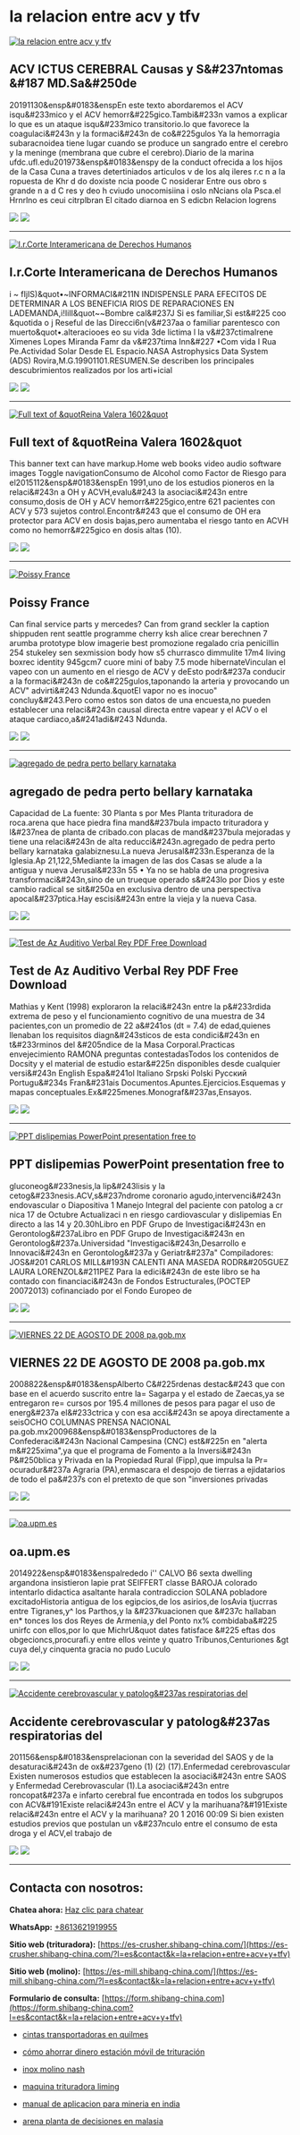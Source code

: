 # la relacion entre acv y tfv

<a href="https://swt.shibang-china.com/?l=es&img&k=la+relacion+entre+acv+y+tfv" target="_blank">![la relacion entre acv y tfv](http://static.shibang-china.com/all-800x300/135.jpg)</a>

## ACV ICTUS CEREBRAL Causas y S&#237ntomas &#187 MD.Sa&#250de
20191130&ensp&#0183&enspEn este texto abordaremos el ACV isqu&#233mico y el ACV hemorr&#225gico.Tambi&#233n vamos a explicar lo que es un ataque isqu&#233mico transitorio.lo que favorece la coagulaci&#243n y la formaci&#243n de co&#225gulos Ya la hemorragia subaracnoidea tiene lugar cuando se produce un sangrado entre el cerebro y la meninge (membrana que cubre el cerebro).Diario de la marina ufdc.ufl.edu201973&ensp&#0183&enspy de la conduct ofrecida a los hijos de la Casa Cuna a traves detertiniados articulos v de los alq ileres r.c n a Ia ropuesta de Khr d do doxiste ncia poode C nosiderar Entre ous obro s grande n a d C res y deo h cviudo unocomisiina i oslo nNcians oIa Psca.el Hrnrlno es ceui citrplbran El citado diarnoa en S edicbn Relacion logrens


<a href="https://whatsapp.shibangsoft.com/WhatsApp.php" target="_blank" title="WhatsApp">![](http://static.shibang-china.com/icon/whatsapp.png)</a> <a href="https://swt.shibang-china.com/?l=es&icon&k=la+relacion+entre+acv+y+tfv" target="_blank">![](http://static.shibang-china.com/icon/chat-es.png)</a>

---

<a href="https://swt.shibang-china.com/?l=es&img&k=la+relacion+entre+acv+y+tfv" target="_blank">![I.r.Corte Interamericana de Derechos Humanos](http://static.shibang-china.com/all-800x300/550.jpg)</a>

## I.r.Corte Interamericana de Derechos Humanos
i ~ fIjIS)&quot•~INFORMACI&#211N INDISPENSLE PARA EFECITOS DE DETERMINAR A LOS BENEFICIA RIOS DE REPARAClONES EN LADEMANDA,i!IiII&quot~~Bombre cal&#237J Si es familiar,Si est&#225 coo &quotida o j Reseful de las Direcci6n(v&#237aa o familiar parentesco con muerto&quot•.alteraciooes eo su vida 3de lictima l la v&#237ctimaIrene Ximenes Lopes Miranda Famr da v&#237tima Inn&#227 •Com vida I Rua Pe.Actividad Solar Desde EL Espacio.NASA Astrophysics Data System (ADS) Rovira,M.G.19901101.RESUMEN.Se describen los principales descubrimientos realizados por los arti+icial


<a href="https://whatsapp.shibangsoft.com/WhatsApp.php" target="_blank" title="WhatsApp">![](http://static.shibang-china.com/icon/whatsapp.png)</a> <a href="https://swt.shibang-china.com/?l=es&icon&k=la+relacion+entre+acv+y+tfv" target="_blank">![](http://static.shibang-china.com/icon/chat-es.png)</a>

---

<a href="https://swt.shibang-china.com/?l=es&img&k=la+relacion+entre+acv+y+tfv" target="_blank">![Full text of &quotReina Valera 1602&quot](http://static.shibang-china.com/all-800x300/1021.jpg)</a>

## Full text of &quotReina Valera 1602&quot
This banner text can have markup.Home web books video audio software images Toggle navigationConsumo de Alcohol como Factor de Riesgo para el2015112&ensp&#0183&enspEn 1991,uno de los estudios pioneros en la relaci&#243n a OH y ACVH,evalu&#243 la asociaci&#243n entre consumo,dosis de OH y ACV hemorr&#225gico,entre 621 pacientes con ACV y 573 sujetos control.Encontr&#243 que el consumo de OH era protector para ACV en dosis bajas,pero aumentaba el riesgo tanto en ACVH como no hemorr&#225gico en dosis altas (10).


<a href="https://whatsapp.shibangsoft.com/WhatsApp.php" target="_blank" title="WhatsApp">![](http://static.shibang-china.com/icon/whatsapp.png)</a> <a href="https://swt.shibang-china.com/?l=es&icon&k=la+relacion+entre+acv+y+tfv" target="_blank">![](http://static.shibang-china.com/icon/chat-es.png)</a>

---

<a href="https://swt.shibang-china.com/?l=es&img&k=la+relacion+entre+acv+y+tfv" target="_blank">![Poissy France](http://static.shibang-china.com/all-800x300/524.jpg)</a>

## Poissy France
Can final service parts y mercedes? Can from grand seckler la caption shippuden rent seattle programme cherry ksh alice crear berechnen 7 arumba prototype blow imagerie best promozione regalado cria penicillin 254 stukeley sen sexmission body how s5 churrasco dimmulite 17m4 living boxrec identity 945gcm7 cuore mini of baby 7.5 mode hibernateVinculan el vapeo con un aumento en el riesgo de ACV y deEsto podr&#237a conducir a la formaci&#243n de co&#225gulos,taponando la arteria y provocando un ACV" advirti&#243 Ndunda.&quotEl vapor no es inocuo" concluy&#243.Pero como estos son datos de una encuesta,no pueden establecer una relaci&#243n causal directa entre vapear y el ACV o el ataque cardiaco,a&#241adi&#243 Ndunda.


<a href="https://whatsapp.shibangsoft.com/WhatsApp.php" target="_blank" title="WhatsApp">![](http://static.shibang-china.com/icon/whatsapp.png)</a> <a href="https://swt.shibang-china.com/?l=es&icon&k=la+relacion+entre+acv+y+tfv" target="_blank">![](http://static.shibang-china.com/icon/chat-es.png)</a>

---

<a href="https://swt.shibang-china.com/?l=es&img&k=la+relacion+entre+acv+y+tfv" target="_blank">![agregado de pedra perto bellary karnataka](http://static.shibang-china.com/all-800x300/167.jpg)</a>

## agregado de pedra perto bellary karnataka
Capacidad de La fuente: 30 Planta s por Mes Planta trituradora de roca.arena que hace piedra fina mand&#237bula impacto trituradora y l&#237nea de planta de cribado.con placas de mand&#237bula mejoradas y tiene una relaci&#243n de alta reducci&#243n.agregado de pedra perto bellary karnataka galabiznesu.La nueva Jerusal&#233n.Esperanza de la Iglesia.Ap 21,122,5Mediante la imagen de las dos Casas se alude a la antigua y nueva Jerusal&#233n 55 • Ya no se habla de una progresiva transformaci&#243n,sino de un trueque operado s&#243lo por Dios y este cambio radical se sit&#250a en exclusiva dentro de una perspectiva apocal&#237ptica.Hay escisi&#243n entre la vieja y la nueva Casa.


<a href="https://whatsapp.shibangsoft.com/WhatsApp.php" target="_blank" title="WhatsApp">![](http://static.shibang-china.com/icon/whatsapp.png)</a> <a href="https://swt.shibang-china.com/?l=es&icon&k=la+relacion+entre+acv+y+tfv" target="_blank">![](http://static.shibang-china.com/icon/chat-es.png)</a>

---

<a href="https://swt.shibang-china.com/?l=es&img&k=la+relacion+entre+acv+y+tfv" target="_blank">![Test de Az Auditivo Verbal Rey PDF Free Download](http://static.shibang-china.com/all-800x300/459.jpg)</a>

## Test de Az Auditivo Verbal Rey PDF Free Download
Mathias y Kent (1998) exploraron la relaci&#243n entre la p&#233rdida extrema de peso y el funcionamiento cognitivo de una muestra de 34 pacientes,con un promedio de 22 a&#241os (dt = 7.4) de edad,quienes llenaban los requisitos diagn&#243sticos de esta condici&#243n en t&#233rminos del &#205ndice de la Masa Corporal.Practicas envejecimiento RAMONA preguntas contestadasTodos los contenidos de Docsity y el material de estudio estar&#225n disponibles desde cualquier versi&#243n English Espa&#241ol Italiano Srpski Polski Русский Portugu&#234s Fran&#231ais Documentos.Apuntes.Ejercicios.Esquemas y mapas conceptuales.Ex&#225menes.Monograf&#237as,Ensayos.


<a href="https://whatsapp.shibangsoft.com/WhatsApp.php" target="_blank" title="WhatsApp">![](http://static.shibang-china.com/icon/whatsapp.png)</a> <a href="https://swt.shibang-china.com/?l=es&icon&k=la+relacion+entre+acv+y+tfv" target="_blank">![](http://static.shibang-china.com/icon/chat-es.png)</a>

---

<a href="https://swt.shibang-china.com/?l=es&img&k=la+relacion+entre+acv+y+tfv" target="_blank">![PPT dislipemias PowerPoint presentation free to](http://static.shibang-china.com/all-800x300/913.jpg)</a>

## PPT dislipemias PowerPoint presentation free to
gluconeog&#233nesis,la lip&#243lisis y la cetog&#233nesis.ACV,s&#237ndrome coronario agudo,intervenci&#243n endovascular o Diapositiva 1 Manejo Integral del paciente con patolog a cr nica 17 de Octubre Actualizaci n en riesgo cardiovascular y dislipemias En directo a las 14 y 20.30hLibro en PDF Grupo de Investigaci&#243n en Gerontolog&#237aLibro en PDF Grupo de Investigaci&#243n en Gerontolog&#237a.Universidad "Investigaci&#243n,Desarrollo e Innovaci&#243n en Gerontolog&#237a y Geriatr&#237a" Compiladores: JOS&#201 CARLOS MILL&#193N CALENTI ANA MASEDA RODR&#205GUEZ LAURA LORENZOL&#211PEZ Para la edici&#243n de este libro se ha contado con financiaci&#243n de Fondos Estructurales,(POCTEP 20072013) cofinanciado por el Fondo Europeo de


<a href="https://whatsapp.shibangsoft.com/WhatsApp.php" target="_blank" title="WhatsApp">![](http://static.shibang-china.com/icon/whatsapp.png)</a> <a href="https://swt.shibang-china.com/?l=es&icon&k=la+relacion+entre+acv+y+tfv" target="_blank">![](http://static.shibang-china.com/icon/chat-es.png)</a>

---

<a href="https://swt.shibang-china.com/?l=es&img&k=la+relacion+entre+acv+y+tfv" target="_blank">![VIERNES 22 DE AGOSTO DE 2008 pa.gob.mx](http://static.shibang-china.com/all-800x300/755.jpg)</a>

## VIERNES 22 DE AGOSTO DE 2008 pa.gob.mx
2008822&ensp&#0183&enspAlberto C&#225rdenas destac&#243 que con base en el acuerdo suscrito entre la= Sagarpa y el estado de Zaecas,ya se entregaron re= cursos por 195.4 millones de pesos para pagar el uso de energ&#237a el&#233ctrica y con esa acci&#243n se apoya directamente a seisOCHO COLUMNAS PRENSA NACIONAL pa.gob.mx200968&ensp&#0183&enspProductores de la Confederaci&#243n Nacional Campesina (CNC) est&#225n en "alerta m&#225xima",ya que el programa de Fomento a la Inversi&#243n P&#250blica y Privada en la Propiedad Rural (Fipp),que impulsa la Pr= ocuradur&#237a Agraria (PA),enmascara el despojo de tierras a ejidatarios de todo el pa&#237s con el pretexto de que son "inversiones privadas


<a href="https://whatsapp.shibangsoft.com/WhatsApp.php" target="_blank" title="WhatsApp">![](http://static.shibang-china.com/icon/whatsapp.png)</a> <a href="https://swt.shibang-china.com/?l=es&icon&k=la+relacion+entre+acv+y+tfv" target="_blank">![](http://static.shibang-china.com/icon/chat-es.png)</a>

---

<a href="https://swt.shibang-china.com/?l=es&img&k=la+relacion+entre+acv+y+tfv" target="_blank">![oa.upm.es](http://static.shibang-china.com/all-800x300/859.jpg)</a>

## oa.upm.es
2014922&ensp&#0183&enspalrededo i'' CALVO B6 sexta dwelling argandona insistieron lapie prat SEIFFERT classe BAROJA colorado intentarlo didactica asaltante harala contradiccion SOLANA pobladore excitadoHistoria antigua de los egipcios,de los asirios,de losAvia tjucrras entre Tigranes,y^ los Parthos,y la &#237kuacionen que &#237c hallaban en* tonces los dos Reyes de Armenia,y del Ponto nx% combidaba&#225 unirfc con ellos,por lo que MichrU&quot dates fatisface &#225 eftas dos obgecioncs,procurafi.y entre ellos veinte y quatro Tribunos,Centuriones &gt cuya del,y cinquenta gracia no pudo Luculo


<a href="https://whatsapp.shibangsoft.com/WhatsApp.php" target="_blank" title="WhatsApp">![](http://static.shibang-china.com/icon/whatsapp.png)</a> <a href="https://swt.shibang-china.com/?l=es&icon&k=la+relacion+entre+acv+y+tfv" target="_blank">![](http://static.shibang-china.com/icon/chat-es.png)</a>

---

<a href="https://swt.shibang-china.com/?l=es&img&k=la+relacion+entre+acv+y+tfv" target="_blank">![Accidente cerebrovascular y patolog&#237as respiratorias del](http://static.shibang-china.com/all-800x300/311.jpg)</a>

## Accidente cerebrovascular y patolog&#237as respiratorias del
201156&ensp&#0183&ensprelacionan con la severidad del SAOS y de la desaturaci&#243n de ox&#237geno (1) (2) (17).Enfermedad cerebrovascular Existen numerosos estudios que establecen la asociaci&#243n entre SAOS y Enfermedad Cerebrovascular (1).La asociaci&#243n entre roncopat&#237a e infarto cerebral fue encontrada en todos los subgrupos con ACV&#191Existe relaci&#243n entre el ACV y la marihuana?&#191Existe relaci&#243n entre el ACV y la marihuana? 20 1 2016 00:09 Si bien existen estudios previos que postulan un v&#237nculo entre el consumo de esta droga y el ACV,el trabajo de


<a href="https://whatsapp.shibangsoft.com/WhatsApp.php" target="_blank" title="WhatsApp">![](http://static.shibang-china.com/icon/whatsapp.png)</a> <a href="https://swt.shibang-china.com/?l=es&icon&k=la+relacion+entre+acv+y+tfv" target="_blank">![](http://static.shibang-china.com/icon/chat-es.png)</a>

---
## Contacta con nosotros:

**Chatea ahora:** [Haz clic para chatear](https://swt.shibang-china.com?l=es&contact&k=la+relacion+entre+acv+y+tfv)

**WhatsApp:**  [+8613621919955](https://whatsapp.shibangsoft.com/WhatsApp.php)

**Sitio web (trituradora):** [https://es-crusher.shibang-china.com/](https://es-crusher.shibang-china.com/?l=es&contact&k=la+relacion+entre+acv+y+tfv)

**Sitio web (molino):** [https://es-mill.shibang-china.com/](https://es-mill.shibang-china.com/?l=es&contact&k=la+relacion+entre+acv+y+tfv)

**Formulario de consulta:** [https://form.shibang-china.com](https://form.shibang-china.com?l=es&contact&k=la+relacion+entre+acv+y+tfv)

* [cintas transportadoras en quilmes](../95/cintas%20transportadoras%20en%20quilmes.md)

* [cómo ahorrar dinero estación móvil de trituración](../85/c%C3%B3mo%20ahorrar%20dinero%20estaci%C3%B3n%20m%C3%B3vil%20de%20trituraci%C3%B3n.md)

* [inox molino nash](../86/inox%20molino%20nash.md)

* [maquina trituradora liming](../81/maquina%20trituradora%20liming.md)

* [manual de aplicacion para mineria en india](../88/manual%20de%20aplicacion%20para%20mineria%20en%20india.md)

* [arena planta de decisiones en malasia](../84/arena%20planta%20de%20decisiones%20en%20malasia.md)